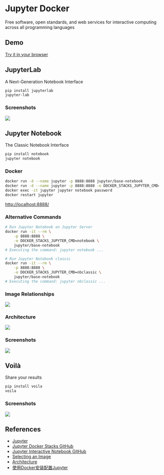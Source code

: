 # Jupyter Docker

Free software, open standards, and web services for interactive computing across all programming languages

## Demo
[Try it in your browser](https://jupyter.org/try)

## JupyterLab
A Next-Generation Notebook Interface

```sh
pip install jupyterlab
jupyter-lab
```

### Screenshots
![](https://jupyter.org/assets/homepage/labpreview.webp)

## Jupyter Notebook
The Classic Notebook Interface

```sh
pip install notebook
jupyter notebook
```

### Docker
```sh
docker run -d --name jupyter -p 8888:8888 jupyter/base-notebook
docker run -d --name jupyter -p 8888:8888 -e DOCKER_STACKS_JUPYTER_CMD=notebook jupyter/base-notebook
docker exec -it jupyter jupyter notebook password
docker restart jupyter
```
[http://localhost:8888/](http://localhost:8888/)

### Alternative Commands
```sh
# Run Jupyter Notebook on Jupyter Server
docker run -it --rm \
    -p 8888:8888 \
    -e DOCKER_STACKS_JUPYTER_CMD=notebook \
    jupyter/base-notebook
# Executing the command: jupyter notebook ...

# Run Jupyter Notebook classic
docker run -it --rm \
    -p 8888:8888 \
    -e DOCKER_STACKS_JUPYTER_CMD=nbclassic \
    jupyter/base-notebook
# Executing the command: jupyter nbclassic ...
```

### Image Relationships
![](https://jupyter-docker-stacks.readthedocs.io/en/latest/_images/inherit.svg)

### Architecture
![](https://docs.jupyter.org/en/latest/_images/repos_map.png)

### Screenshots
![](https://jupyter.org/assets/homepage/jupyterpreview.webp)

## Voilà
Share your results

```sh
pip install voila
voila
```

### Screenshots
![](https://jupyter.org/assets/homepage/voilapreview.webp)

## References
- [Jupyter](https://jupyter.org/)
- [Jupyter Docker Stacks GitHub](https://github.com/jupyter/docker-stacks)
- [Jupyter Interactive Notebook GitHub](https://github.com/jupyter/notebook)
- [Selecting an Image](https://jupyter-docker-stacks.readthedocs.io/en/latest/using/selecting.html)
- [Architecture](https://docs.jupyter.org/en/latest/projects/architecture/content-architecture.html)
- [使用Docker安装配置Jupyter](https://www.voidking.com/dev-docker-jupyter/)